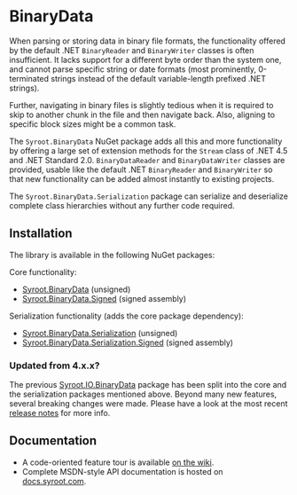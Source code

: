 # BinaryData

When parsing or storing data in binary file formats, the functionality offered by the default .NET `BinaryReader` and
`BinaryWriter` classes is often insufficient. It lacks support for a different byte order than the system one, and
cannot parse specific string or date formats (most prominently, 0-terminated strings instead of the default
variable-length prefixed .NET strings).

Further, navigating in binary files is slightly tedious when it is required to skip to another chunk in the file and
then navigate back. Also, aligning to specific block sizes might be a common task.

The `Syroot.BinaryData` NuGet package adds all this and more functionality by offering a large set of extension methods
for the `Stream` class of .NET 4.5 and .NET Standard 2.0. `BinaryDataReader` and `BinaryDataWriter` classes are
provided, usable like the default .NET `BinaryReader` and `BinaryWriter` so that new functionality can be added almost
instantly to existing projects.

The `Syroot.BinaryData.Serialization` package can serialize and deserialize complete class hierarchies without any
further code required.

## Installation

The library is available in the following NuGet packages:

Core functionality:
- [Syroot.BinaryData](https://www.nuget.org/packages/Syroot.BinaryData) (unsigned)
- [Syroot.BinaryData.Signed](https://www.nuget.org/packages/Syroot.BinaryData.Signed) (signed assembly)

Serialization functionality (adds the core package dependency):
- [Syroot.BinaryData.Serialization](https://www.nuget.org/packages/Syroot.BinaryData.Serialization) (unsigned)
- [Syroot.BinaryData.Serialization.Signed](https://www.nuget.org/packages/Syroot.BinaryData.Serialization.Signed) (signed assembly)

### Updated from 4.x.x?

The previous [Syroot.IO.BinaryData](https://www.nuget.org/packages/Syroot.IO.BinaryData) package has been split into the
core and the serialization packages mentioned above. Beyond many new features, several breaking changes were made.
Please have a look at the most recent [release notes](https://github.com/Syroot/BinaryData/releases/) for more info.

## Documentation

- A code-oriented feature tour is available [on the wiki](https://github.com/Syroot/BinaryData/wiki).
- Complete MSDN-style API documentation is hosted on [docs.syroot.com](http://docs.syroot.com/binarydata).
